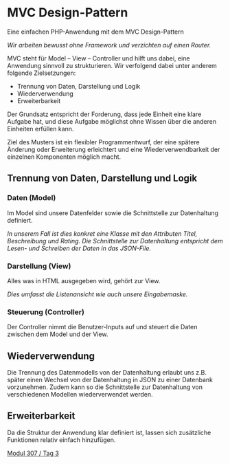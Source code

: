 
# MVC Design-Pattern

Eine einfachen PHP-Anwendung mit dem MVC Design-Pattern

*Wir arbeiten bewusst ohne Framework und verzichten auf einen Router.*

MVC steht für Model – View – Controller und hilft uns dabei, eine Anwendung sinnvoll zu strukturieren. Wir verfolgend dabei unter anderem folgende Zielsetzungen:

- Trennung von Daten, Darstellung und Logik
- Wiederverwendung
- Erweiterbarkeit

Der Grundsatz entspricht der Forderung, dass jede Einheit eine klare Aufgabe hat, und diese Aufgabe möglichst ohne Wissen über die anderen Einheiten erfüllen kann.

Ziel des Musters ist ein flexibler Programmentwurf, der eine spätere Änderung oder Erweiterung erleichtert und eine Wiederverwendbarkeit der einzelnen Komponenten möglich macht.

## Trennung von Daten, Darstellung und Logik

### Daten (Model)
Im Model sind unsere Datenfelder sowie die Schnittstelle zur Datenhaltung definiert. 

*In unserem Fall ist dies konkret eine Klasse mit den Attributen Titel, Beschreibung und Rating. Die Schnittstelle zur Datenhaltung entspricht dem Lesen- und Schreiben der Daten in das JSON-File.* 

### Darstellung (View)
Alles was in HTML ausgegeben wird, gehört zur View. 

*Dies umfasst die Listenansicht wie auch unsere Eingabemaske.*

### Steuerung (Controller)
Der Controller nimmt die Benutzer-Inputs auf und steuert die Daten zwischen dem Model und der View.

## Wiederverwendung
Die Trennung des Datenmodells von der Datenhaltung erlaubt uns z.B. später einen Wechsel von der Datenhaltung in JSON zu einer Datenbank vorzunehmen. Zudem kann so die Schnittstelle zur Datenhaltung von verschiedenen Modellen wiederverwendet werden.

## Erweiterbarkeit
Da die Struktur der Anwendung klar definiert ist, lassen sich zusätzliche Funktionen relativ einfach hinzufügen.

 [Modul 307 / Tag 3](/ilv.307/03-modul-307)
<!--stackedit_data:
eyJoaXN0b3J5IjpbLTY4Njc4MzA3OSwxNDY4Nzk1MDkwXX0=
-->